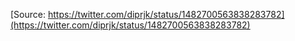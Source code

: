 [Source: https://twitter.com/diprjk/status/1482700563838283782](https://twitter.com/diprjk/status/1482700563838283782)